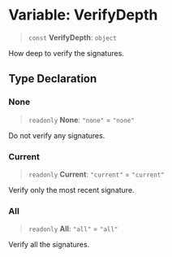 # Variable: VerifyDepth

> `const` **VerifyDepth**: `object`

How deep to verify the signatures.

## Type Declaration

### None

> `readonly` **None**: `"none"` = `"none"`

Do not verify any signatures.

### Current

> `readonly` **Current**: `"current"` = `"current"`

Verify only the most recent signature.

### All

> `readonly` **All**: `"all"` = `"all"`

Verify all the signatures.
